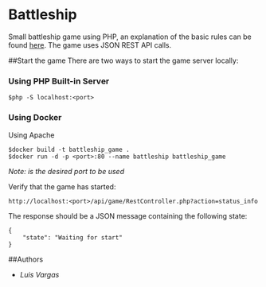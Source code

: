 # Battleship
Small battleship game using PHP, an explanation of the basic rules can be found [here](https://www.hasbro.com/common/instruct/Battleship.PDF).
The game uses JSON REST API calls. 

##Start the game
There are two ways to start the game server locally:
### Using PHP Built-in Server
```
$php -S localhost:<port>
``` 
### Using Docker
Using Apache
```
$docker build -t battleship_game .
$docker run -d -p <port>:80 --name battleship battleship_game
```
_Note: <port> is the desired port to be used_

Verify that the game has started:
```
http://localhost:<port>/api/game/RestController.php?action=status_info
```
The response should be a JSON message containing the following state:
```
{
    "state": "Waiting for start"
}
```
##Authors
- *Luis Vargas*